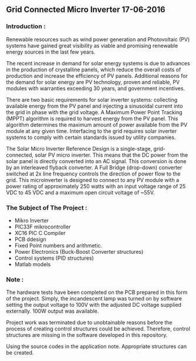 
## **Grid Connected Micro Inverter 17-06-2016**

### Introduction :
Renewable resources such as wind power generation and Photovoltaic (PV) systems have gained great visibility as viable and promising renewable energy sources in the last few years.

The recent increase in demand for solar energy systems is due to advances in the production of crystalline panels, which reduce the overall costs of production and increase the efficiency of PV panels. Additional reasons for the demand for solar energy are PV technology, proven and reliable, PV modules with warranties exceeding 30 years, and government incentives.

There are two basic requirements for solar inverter systems: collecting available energy from the PV panel and injecting a sinusoidal current into the grid in phase with the grid voltage. A Maximum Power Point Tracking (MPPT) algorithm is required to harvest energy from the PV panel. This algorithm determines the maximum amount of power available from the PV module at any given time. Interfacing to the grid requires solar inverter systems to comply with certain standards issued by utility companies.

The Solar Micro Inverter Reference Design is a single-stage, grid-connected, solar PV micro inverter. This means that the DC power from the solar panel is directly converted into an AC signal. This conversion is done by an interleaved flyback converter. A Full Bridge (drop-down) converter switched at 2x line frequency controls the direction of power flow to the grid. This microinverter is designed to connect to any PV module with a power rating of approximately 250 watts with an input voltage range of 25 VDC to 45 VDC and a maximum open circuit voltage of ~55V.


### **The Subject of The Project :** 
- Mikro Inverter
- PIC33F mikrocontroller
- XC16 PIC C Compiler 
- PCB ddesign 
- Fixed Point numbers and arithmetic.
- Power Electronics (Buck-Boost Converter structures)
- Control systems (PID structures)
- Matlab models

### **Note :**

The hardware tests have been completed on the PCB prepared in this form of the project. Simply, the incandescent lamp was turned on by software setting the output voltage to 100V with the adjusted DC voltage supplied externally. 100W output was available.

Project work was terminated due to unobtainable reasons before the process of creating control structures could be achieved. Therefore, control structures are missing in the software developed in this repository.

Using the source codes in the application note. Appropriate structures can be created.





